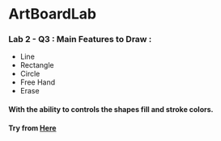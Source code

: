 # ArtBoardLab
### Lab 2 - Q3 : Main Features to Draw :
* Line
* Rectangle
* Circle
* Free Hand
* Erase 
#### With the ability to controls the shapes fill and stroke colors.
#### Try from [Here](https://mohraouf.github.io/ArtBoardLab/)

